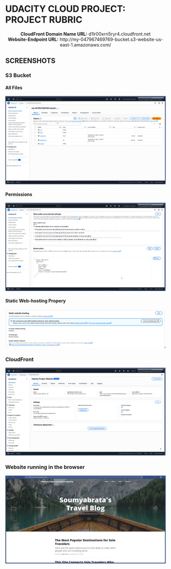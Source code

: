 # UDACITY CLOUD PROJECT: PROJECT RUBRIC

<p align="center">
    <strong>CloudFront Domain Name URL:</strong> d1lr00xrn5ryr4.cloudfront.net<br/>
    <strong>Website-Endpoint URL:</strong> http://my-047967469769-bucket.s3-website-us-east-1.amazonaws.com/
</p>

## SCREENSHOTS

### S3 Bucket 

#### All Files 

![All Files in the Bucket](./screenshots/bucket-all-files.png)

#### Permissions 

![The Bucket permissions](./screenshots/bucket-permissions.png)

#### Static Web-hosting Propery 

![Static Web-hosting Property of the bucket](./screenshots/bucket-static-web-hosting-properties.png)

### CloudFront 

![CloudFront](./screenshots/cloudfront.png)

### Website running in the browser 

![Website running in the browser](./screenshots/website-in-browser-final.png)
